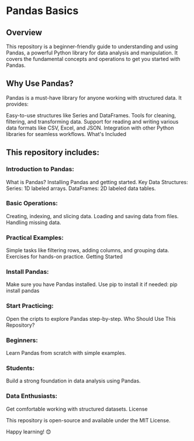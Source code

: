 # Pandas Basics

## Overview

This repository is a beginner-friendly guide to understanding and using Pandas, a powerful Python library for data analysis and manipulation. It covers the fundamental concepts and operations to get you started with Pandas.

## Why Use Pandas?

Pandas is a must-have library for anyone working with structured data. It provides:

Easy-to-use structures like Series and DataFrames.
Tools for cleaning, filtering, and transforming data.
Support for reading and writing various data formats like CSV, Excel, and JSON.
Integration with other Python libraries for seamless workflows.
What's Included

## This repository includes:

### Introduction to Pandas:
What is Pandas?
Installing Pandas and getting started.
Key Data Structures:
Series: 1D labeled arrays.
DataFrames: 2D labeled data tables.
### Basic Operations:
Creating, indexing, and slicing data.
Loading and saving data from files.
Handling missing data.
### Practical Examples:
Simple tasks like filtering rows, adding columns, and grouping data.
Exercises for hands-on practice.
Getting Started


### Install Pandas:
Make sure you have Pandas installed. Use pip to install it if needed:
pip install pandas
### Start Practicing:
Open the cripts to explore Pandas step-by-step.
Who Should Use This Repository?

### Beginners: 
Learn Pandas from scratch with simple examples.
### Students: 
Build a strong foundation in data analysis using Pandas.
### Data Enthusiasts: 
Get comfortable working with structured datasets.
License

This repository is open-source and available under the MIT License.

Happy learning! 😊






